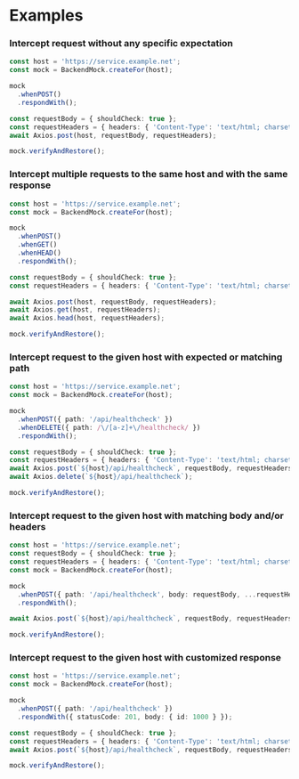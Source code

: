 # Examples

### Intercept request without any specific expectation

```typescript
const host = 'https://service.example.net';
const mock = BackendMock.createFor(host);

mock
  .whenPOST()
  .respondWith();

const requestBody = { shouldCheck: true };
const requestHeaders = { headers: { 'Content-Type': 'text/html; charset=utf-8' } };
await Axios.post(host, requestBody, requestHeaders);

mock.verifyAndRestore();
```

### Intercept multiple requests to the same host and with the same response

```typescript
const host = 'https://service.example.net';
const mock = BackendMock.createFor(host);

mock
  .whenPOST()
  .whenGET()
  .whenHEAD()
  .respondWith();

const requestBody = { shouldCheck: true };
const requestHeaders = { headers: { 'Content-Type': 'text/html; charset=utf-8' } };

await Axios.post(host, requestBody, requestHeaders);
await Axios.get(host, requestHeaders);
await Axios.head(host, requestHeaders);

mock.verifyAndRestore();
```

### Intercept request to the given host with expected or matching path

```typescript
const host = 'https://service.example.net';
const mock = BackendMock.createFor(host);

mock
  .whenPOST({ path: '/api/healthcheck' })
  .whenDELETE({ path: /\/[a-z]+\/healthcheck/ })
  .respondWith();

const requestBody = { shouldCheck: true };
const requestHeaders = { headers: { 'Content-Type': 'text/html; charset=utf-8' } };
await Axios.post(`${host}/api/healthcheck`, requestBody, requestHeaders);
await Axios.delete(`${host}/api/healthcheck`);

mock.verifyAndRestore();
```

### Intercept request to the given host with matching body and/or headers

```typescript
const host = 'https://service.example.net';
const requestBody = { shouldCheck: true };
const requestHeaders = { headers: { 'Content-Type': 'text/html; charset=utf-8' } };
const mock = BackendMock.createFor(host);

mock
  .whenPOST({ path: '/api/healthcheck', body: requestBody, ...requestHeaders })
  .respondWith();

await Axios.post(`${host}/api/healthcheck`, requestBody, requestHeaders);

mock.verifyAndRestore();
```

### Intercept request to the given host with customized response

```typescript
const host = 'https://service.example.net';
const mock = BackendMock.createFor(host);

mock
  .whenPOST({ path: '/api/healthcheck' })
  .respondWith({ statusCode: 201, body: { id: 1000 } });

const requestBody = { shouldCheck: true };
const requestHeaders = { headers: { 'Content-Type': 'text/html; charset=utf-8' } };
await Axios.post(`${host}/api/healthcheck`, requestBody, requestHeaders);

mock.verifyAndRestore();
```
